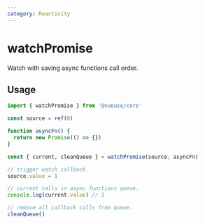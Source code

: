 ```yaml
---
category: Reactivity
---
```


# watchPromise

Watch with saving async functions call order.

## Usage
```js
import { watchPromise } from '@vueuse/core'

const source = ref(0)

function asyncFn() {
  return new Promise(() => {})
}

const { current, cleanQueue } = watchPromise(source, asyncFn)

// trigger watch callback
source.value = 1

// current calls in async functions queue.
console.log(current.value) // 1

// remove all callback calls from queue.
cleanQueue()
```
